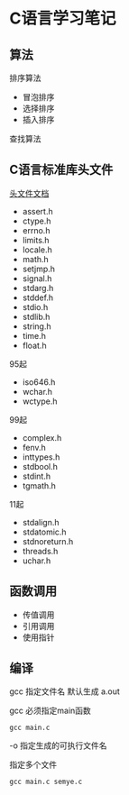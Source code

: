 # C语言学习笔记

## 算法

排序算法
- 冒泡排序
- 选择排序
- 插入排序

查找算法




## C语言标准库头文件

[头文件文档](https://zh.cppreference.com/w/c/header)

- assert.h
- ctype.h
- errno.h
- limits.h
- locale.h
- math.h
- setjmp.h
- signal.h
- stdarg.h
- stddef.h
- stdio.h
- stdlib.h
- string.h
- time.h
- float.h

95起

- iso646.h
- wchar.h
- wctype.h

99起

- complex.h
- fenv.h
- inttypes.h
- stdbool.h
- stdint.h
- tgmath.h

11起

- stdalign.h
- stdatomic.h
- stdnoreturn.h
- threads.h
- uchar.h

## 函数调用

- 传值调用
- 引用调用
- 使用指针


## 编译

gcc 指定文件名 默认生成 a.out 

gcc 必须指定main函数

```
gcc main.c
```

-o 指定生成的可执行文件名

指定多个文件
```
gcc main.c semye.c
```
